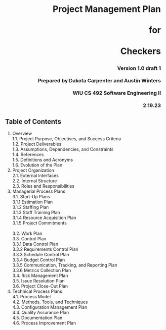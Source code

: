 # <p align="right">Project Management Plan</br><br>for<br></br>Checkers</p>


### <p align="right">Version 1.0 draft 1<br></br>Prepared by Dakota Carpenter and Austin Winters<br></br>WIU CS 492 Software Engineering II<br></br>2.19.23</div>

## Table of Contents

1. Overview<br>
	1.1. Project Purpose, Objectives, and Success Criteria<br>
	1.2. Project Deliverables<br>
	1.3. Assumptions, Dependencies, and Constraints<br>
	1.4. References<br>
	1.5. Definitions and Acronyms<br>
	1.6. Evolution of the Plan<br>
2. Project Organization<br>
	2.1. External Interfaces<br>
	2.2. Internal Structure<br>
	2.3. Roles and Responsibilities<br>
3. Managerial Process Plans<br>
	3.1. Start-Up Plans<br>
		3.1.1 Estimation Plan<br>
		3.1.2 Staffing Plan<br>
		3.1.3 Staff Training Plan<br>
		3.1.4 Resource Acquisition Plan<br>
		3.1.5 Project Commitments<br>		
	3.2. Work Plan<br>
	3.3. Control Plan<br>
		3.3.1 Data Control Plan<br>
		3.3.2 Requirements Control Plan<br>
		3.3.3 Schedule Control Plan<br>
		3.3.4 Budget Control Plan<br>
		3.3.5 Communication, Tracking, and Reporting Plan<br>
		3.3.6 Metrics Collection Plan<br>
	3.4. Risk Management Plan<br>
	3.5. Issue Resolution Plan<br>
	3.6. Project Close-Out Plan<br>
4. Technical Process Plans<br>
	4.1. Process Model<br>
	4.2. Methods, Tools, and Techniques<br>
	4.3. Configuration Management Plan<br>
	4.4. Quality Assurance Plan<br>
	4.5. Documentation Plan<br>
	4.6. Process Improvement Plan<br>
